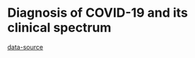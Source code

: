 # Diagnosis of COVID-19 and its clinical spectrum

[data-source](https://www.kaggle.com/einsteindata4u/covid19)
